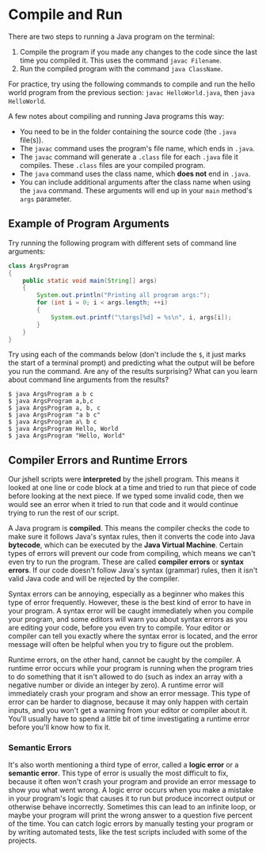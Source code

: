 # Compile and Run

There are two steps to running a Java program on the terminal:
1. Compile the program if you made any changes to the code since the last time
you compiled it. This uses the command `javac Filename`.
2. Run the compiled program with the command `java ClassName`.

For practice, try using the following commands to compile and run the hello
world program from the previous section: `javac HelloWorld.java`, then
`java HelloWorld`.

A few notes about compiling and running Java programs this way:
- You need to be in the folder containing the source code (the `.java`
file(s)).
- The `javac` command uses the program's file name, which ends in `.java`.
- The `javac` command will generate a `.class` file for each `.java` file it
compiles. These `.class` files are your compiled program.
- The `java` command uses the class name, which **does not** end in `.java`.
- You can include additional arguments after the class name when using the
`java` command. These arguments will end up in your `main` method's `args`
parameter.

## Example of Program Arguments

Try running the following program with different sets of command line arguments:

```java
class ArgsProgram
{
    public static void main(String[] args)
    {
        System.out.println("Printing all program args:");
        for (int i = 0; i < args.length; ++i)
        {
            System.out.printf("\targs[%d] = %s\n", i, args[i]);
        }
    }
}
```

Try using each of the commands below (don't include the `$`, it just marks the
start of a terminal prompt) and predicting what the output will be before you
run the command. Are any of the results surprising? What can you learn about
command line arguments from the results?

```
$ java ArgsProgram a b c
$ java ArgsProgram a,b,c
$ java ArgsProgram a, b, c
$ java ArgsProgram "a b c"
$ java ArgsProgram a\ b c
$ java ArgsProgram Hello, World
$ java ArgsProgram "Hello, World"
```

## Compiler Errors and Runtime Errors

Our jshell scripts were **interpreted** by the jshell program. This means it
looked at one line or code block at a time and tried to run that piece of code
before looking at the next piece. If we typed some invalid code, then we would
see an error when it tried to run that code and it would continue trying to run
the rest of our script.

A Java program is **compiled**. This means the compiler checks the code to make
sure it follows Java's syntax rules, then it converts the code into Java
**bytecode**, which can be executed by the **Java Virtual Machine**. Certain
types of errors will prevent our code from compiling, which means we can't even
try to run the program. These are called **compiler errors** or **syntax
errors**. If our code doesn't follow Java's syntax (grammar) rules, then it
isn't valid Java code and will be rejected by the compiler.

Syntax errors can be annoying, especially as a beginner who makes this type of
error frequently. However, these is the best kind of error to have in your
program. A syntax error will be caught immediately when you compile your
program, and some editors will warn you about syntax errors as you are editing
your code, before you even try to compile. Your editor or compiler can tell you
exactly where the syntax error is located, and the error message will often be
helpful when you try to figure out the problem.

Runtime errors, on the other hand, cannot be caught by the compiler. A runtime
error occurs while your program is running when the program tries to do
something that it isn't allowed to do (such as index an array with a negative
number or divide an integer by zero). A runtime error will immediately crash
your program and show an error message. This type of error can be harder to
diagnose, because it may only happen with certain inputs, and you won't get a
warning from your editor or compiler about it. You'll usually have to spend a
little bit of time investigating a runtime error before you'll know how to fix
it.

### Semantic Errors

It's also worth mentioning a third type of error, called a **logic error** or a
**semantic error**. This type of error is usually the most difficult to fix,
because it often won't crash your program and provide an error message to show
you what went wrong. A logic error occurs when you make a mistake in your
program's logic that causes it to run but produce incorrect output or otherwise
behave incorrectly. Sometimes this can lead to an infinite loop, or maybe your
program will print the wrong answer to a question five percent of the time. You
can catch logic errors by manually testing your program or by writing automated
tests, like the test scripts included with some of the projects.
